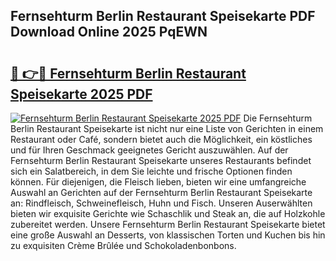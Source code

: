## Fernsehturm Berlin Restaurant Speisekarte PDF Download Online 2025 PqEWN

# <h2><a href="http://gcbji8.nevu.top/?p=Fernsehturm+Berlin+Restaurant+Speisekarte">🔗 👉🔴 Fernsehturm Berlin Restaurant Speisekarte 2025 PDF</a></h2>

[![Fernsehturm Berlin Restaurant Speisekarte 2025 PDF](https://i.imgur.com/dBaPXMq.png)](http://gcbji8.nevu.top/?p=Fernsehturm+Berlin+Restaurant+Speisekarte)
Die Fernsehturm Berlin Restaurant Speisekarte ist nicht nur eine Liste von Gerichten in einem Restaurant oder Café, sondern bietet auch die Möglichkeit, ein köstliches und für Ihren Geschmack geeignetes Gericht auszuwählen. Auf der Fernsehturm Berlin Restaurant Speisekarte unseres Restaurants befindet sich ein Salatbereich, in dem Sie leichte und frische Optionen finden können. Für diejenigen, die Fleisch lieben, bieten wir eine umfangreiche Auswahl an Gerichten auf der Fernsehturm Berlin Restaurant Speisekarte an: Rindfleisch, Schweinefleisch, Huhn und Fisch. Unseren Auserwählten bieten wir exquisite Gerichte wie Schaschlik und Steak an, die auf Holzkohle zubereitet werden. Unsere Fernsehturm Berlin Restaurant Speisekarte bietet eine große Auswahl an Desserts, von klassischen Torten und Kuchen bis hin zu exquisiten Crème Brûlée und Schokoladenbonbons.
